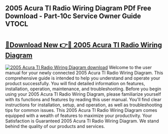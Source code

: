 ## 2005 Acura Tl Radio Wiring Diagram PDf Free Download - Part-10c Service Owner Guide VTOCL

# <h2><a href="http://dfkl71.blite.top/?on=2005+Acura+Tl+Radio+Wiring+Diagram">🔗Download New 👉🔴 2005 Acura Tl Radio Wiring Diagram</a></h2>

[![2005 Acura Tl Radio Wiring Diagram download](https://i.imgur.com/lujVjoI.png)](http://dfkl71.blite.top/?on=2005+Acura+Tl+Radio+Wiring+Diagram)
Welcome to the user manual for your newly connected 2005 Acura Tl Radio Wiring Diagram. This comprehensive guide is intended to help you understand and operate your product successfully. You will find detailed information on features, installation, operation, maintenance, and troubleshooting. Before you begin using your 2005 Acura Tl Radio Wiring Diagram, please familiarize yourself with its functions and features by reading this user manual. You'll find clear instructions for installation, setup, and operation, as well as troubleshooting tips for common issues. This 2005 Acura Tl Radio Wiring Diagram comes equipped with a wealth of features to maximize your productivity. Your Satisfaction is Guaranteed 2005 Acura Tl Radio Wiring Diagram. We stand behind the quality of our products and services.
